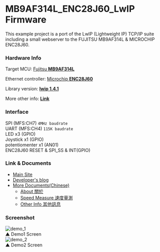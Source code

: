 # MB9AF314L\_ENC28J60\_LwIP Firmware #

This example project is a port of the LwIP (Lightweight IP) TCP/IP suite
including a small webserver to the FUJITSU MB9AF314L & MICROCHIP ENC28J60.

### Hardware Info ###

Target MCU: [Fujitsu **MB9AF314L**][MB9AF314L]

Ethernet controller: [Microchip **ENC28J60**][ENC28J60]

Library version: [**lwip 1.4.1**][LwIP]

More other info: [**Link**](/doc/hardware.md)

### Interface ###

SPI (MFS:CH7) `4MHz baudrate`   
UART (MFS:CH4) `115K baudrate`   
LED x3 (GPIO)    
Joystick x1 (GPIO)  
potentiomenter x1 (AN01)	  
ENC28J60 RESET & SPI_SS & INT(GPIO)

### Link & Documents ###
- [Main Site](/)
- [Developer's blog][BLOG]
- [More Documents(Chinese)](/doc/zh_TW/) 
	- [About 關於](/doc/zh_TW/ABOUT.md)
	- [Speed Measure 速度量測](/doc/zh_TW/MEASURE.md)
	- [Other Info 其他訊息](/doc/zh_TW/OTHER.md)
  
### Screenshot ###
![demo_1](https://lh6.googleusercontent.com/-bVWokD-j00k/UtjVfMwL02I/AAAAAAAAAU4/dA4XB3QyDwM/w607-h659-no/mb9af314l_enc28j60_lwip_demo1.jpg)  
▲ Demo1 Screen    
![demo_2](https://lh3.googleusercontent.com/-RjI8artzSNU/UtjVfe_OFaI/AAAAAAAAAUo/D_Glndz3YuM/w723-h659-no/mb9af314l_enc28j60_lwip_demo2.jpg)  
▲ Demo2 Screen  

[MB9AF314L]: http://www.spansion.com/Products/microcontrollers/32-bit-ARM-Core/fm3/Pages/overview_32fm3.aspx "FM3 Family"
[ENC28J60]: http://www.microchip.com/wwwproducts/Devices.aspx?dDocName=en022889 "ENC28J60"
[LwIP]: http://savannah.nongnu.org/projects/lwip "A Lightweight TCP/IP stack"
[BLOG]: /